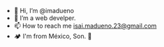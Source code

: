 - 👋 Hi, I’m @imadueno
- 🌱 I’m a web develper.
- 📫 How to reach me isai.madueno.23@gmail.com
- 🏕 I'm from México, Son. 🌵
<!---
imadueno/imadueno is a ✨ special ✨ repository because its `README.md` (this file) appears on your GitHub profile.
You can click the Preview link to take a look at your changes.
--->
